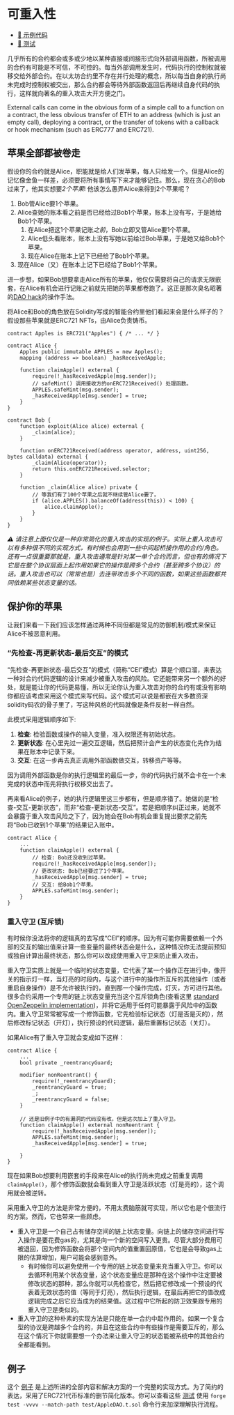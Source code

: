 # 可重入性

- [📜 示例代码](./AppleDAO.sol)
- [🐞 测试](../../test/AppleDAO.t.sol)

几乎所有的合约都会或多或少地以某种直接或间接形式向外部调用函数，所被调用的合约有可能是不可信，不可控的。每当外部调用发生时，代码执行的控制权就被移交给外部合约。在以太坊合约里不存在并行处理的概念，所以每当自身的执行尚未完成时控制权被交出，那么合约都会等待外部函数返回后再继续自身代码的执行，这样就向著名的重入攻击大开方便之门。

External calls can come in the obvious form of a simple call to a function on a contract, the less obvious transfer of ETH to an address (which is just an empty call), deploying a contract, or the transfer of tokens with a callback or hook mechanism (such as ERC777 and ERC721).

## 苹果全部都被卷走

假设你的合约就是Alice，职能就是给人们发苹果，每人只给发一个。但是Alice的记忆像金鱼一样差，必须要将所有事情写下来才能够记住。那么，现在贪心的Bob过来了，他其实想要*2个苹果*! 他该怎么愚弄Alice来得到2个苹果呢？

1. Bob管Alice要1个苹果。
2. Alice查她的账本看之前是否已经给过Bob1个苹果，账本上没有写，于是她给Bob1个苹果。
    1. 在Alice把这1个苹果记账*之前*，Bob立即又管Alice要1个苹果。
    2. Alice低头看账本，账本上没有写她以前给过Bob苹果，于是她又给Bob1个苹果。
    3. 现在Alice在账本上记下已经给了Bob1个苹果。
3. 现在Alice（又）在账本上记下已经给了Bob1个苹果。

进一步想，如果Bob想要拿走Alice所有的苹果，他仅仅需要将自己的请求无限嵌套，在Alice有机会进行记账之前就先把她的苹果都卷跑了。这正是那次臭名昭著的[DAO hack](https://www.immunebytes.com/blog/an-insight-into-the-dao-attack/)的操作手法。

将Alice和Bob的角色放在Solidity写成的智能合约里他们看起来会是什么样子的？假设那些苹果就是ERC721 NFTs，由Alice负责铸币。

```solidity
contract Apples is ERC721("Apples") { /* ... */ }

contract Alice {
    Apples public immutable APPLES = new Apples();
    mapping (address => boolean) _hasReceivedApple;

    function claimApple() external {
        require(!_hasReceivedApple[msg.sender]);
        // safeMint() 调用接收方的onERC721Received() 处理函数。
        APPLES.safeMint(msg.sender);
        _hasReceivedApple[msg.sender] = true;
    }
}

contract Bob {
    function exploit(Alice alice) external {
        _claim(alice);
    }

    function onERC721Received(address operator, address, uint256, bytes calldata) external {
        _claim(Alice(operator));
        return this.onERC721Received.selector;
    }

    function _claim(Alice alice) private {
        // 等我们有了100个苹果之后就不继续管Alice要了。
        if (alice.APPLES().balanceOf(address(this)) < 100) {
            alice.claimApple();
        }    
    }
}

```

*⚠️ 请注意上面仅仅是一种非常简化的重入攻击的实现的例子。实际上重入攻击可以有多种很不同的实现方式，有时候也会用到一些中间起桥接作用的合约/角色。还有一点很重要那就是，重入攻击通常是针对某一单个合约而言，但也有的情况下它是在整个协议层面上起作用如果它的操作是跨多个合约（甚至跨多个协议）的话。重入攻击也可以（常常也是）去连带攻击多个不同的函数，如果这些函数都共同依赖某些状态变量的话。*

## 保护你的苹果

让我们来看一下我们应该怎样通过两种不同但都是常见的防御机制/模式来保证Alice不被恶意利用。

### “先检查-再更新状态-最后交互”的模式
“先检查-再更新状态-最后交互”的模式（简称“CEI”模式）算是个顺口溜，来表达一种对合约代码逻辑的设计来减少被重入攻击的风险。它还能带来另一个额外的好处，就是能让你的代码更易懂，所以无论你认为重入攻击对你的合约有或没有影响你都应该考虑采用这个模式来写代码。这个模式可以说是都嵌在大多数资深solidity码农的骨子里了，写这种风格的代码就像是条件反射一样自然。

此模式采用逻辑顺序如下:

1. **检查**: 检验函数或操作的输入变量，准入权限还有初始状态。
2. **更新状态**: 在心里先过一遍交互逻辑，然后把预计会产生的状态变化先作为结果在账本中记录下来。
3. **交互**: 在这一步再去真正调用外部函数做交互，转移资产等等。

因为调用外部函数是你的执行逻辑里的最后一步，你的代码执行就不会卡在一个未完成的状态中而先将执行权移交出去了。

再来看Alice的例子，她的执行逻辑里这三步都有，但是顺序错了。她做的是“检查-交互-更新状态”，而非“检查-更新状态-交互”。若是把顺序纠正过来，她就不会暴露于重入攻击风险之下了，因为她会在Bob有机会重复提出要求之前先将“Bob已收到1个苹果”的结果记入账中。

```solidity
contract Alice {
    ...
    function claimApple() external {
        // 检查: Bob还没收到过苹果。
        require(!_hasReceivedApple[msg.sender]);
        // 更改状态: Bob已经要过了1个苹果。
        _hasReceivedApple[msg.sender] = true;
        // 交互: 给Bob1个苹果。
        APPLES.safeMint(msg.sender);
    }
}

```

### 重入守卫 (互斥锁)
有时候你没法将你的逻辑真的去写成“CEI”的顺序。因为有可能你需要依赖一个外部的交互的输出值来计算一些变量的最终状态会是什么，这种情况你无法提前预知或独自计算出最终状态，那么你可以改成使用重入守卫来防止重入攻击。

重入守卫实质上就是一个临时的状态变量，它代表了某一个操作正在进行中，像开关的指示灯一样，当灯亮的时段内，与这个进行中的操作所互斥的其他操作（或者重启自身操作）是不允许被执行的，直到那一个操作完成，灯灭，方可进行其他。很多合约采用一个专用的链上状态变量充当这个互斥锁角色(查看这里 [standard OpenZeppelin implementation](https://docs.openzeppelin.com/contracts/4.x/api/security#ReentrancyGuard))，并将它适用于任何可能暴露于风险中的函数内。重入守卫常常被写成一个修饰函数，它先检验标记状态（灯是否是灭的），然后修改标记状态（开灯），执行预设的代码逻辑，最后重置标记状态（关灯）。

如果Alice有了重入守卫就会变成如下这样：


```solidity
contract Alice {
    ...
    bool private _reentrancyGuard;

    modifier nonReentrant() {
        require(!_reentrancyGuard);
        _reentrancyGuard = true;
        _;
        _reentrancyGuard = false;
    }

    // 还是旧例子中的有漏洞的代码没有改，但是这次加上了重入守卫。
    function claimApple() external nonReentrant {
        require(!_hasReceivedApple[msg.sender]);
        APPLES.safeMint(msg.sender);
        _hasReceivedApple[msg.sender] = true;

    }
}
```

现在如果Bob想要利用嵌套的手段来在Alice的执行尚未完成之前重复调用 `claimApple()`，那个修饰函数就会看到重入守卫是活跃状态（灯是亮的），这个调用就会被逆转。

采用重入守卫的方法是非常方便的，不用太费脑筋就可实现，所以它也是个很流行的方案。然而，它也带来一些顾虑。

- 重入守卫是一个自己占有储存空间的链上状态变量。向链上的储存空间进行写入操作是要花费gas的，尤其是向一个新的空间写入更贵。尽管大部分费用可被退回，因为修饰函数会将那个空间内的值重置回原值，它也是会导致gas上限的估算增加，用户可能会感到意外。
    - 有时候你可以避免使用一个专用的链上状态变量来充当重入守卫。你可以去循环利用某个状态变量，这个状态变量应是那种在这个操作中注定要被修改状态的那种，那么你就可以先检查它，然后把它修改成一个预设的代表着无效状态的值（等同于灯亮），然后执行逻辑，在最后再把它的值改成逻辑完成之后它应当成为的结果值。这过程中它所起的防卫效果跟专用的重入守卫是类似的。
- 重入守卫的这种朴素的实现方法是只能在单一合约中起作用的。如果一个复合型的协议是跨越多个合约的，并且在这些合约中有些操作是需要互斥的，那么在这个情况下你就需要想一个办法来让重入守卫的状态能被系统中的其他合约全都能看到。

## 例子
这个 [例子](./AppleDAO.sol) 是上述所讲的全部内容和解决方案的一个完整的实现方式。为了简约的表达，采用了ERC721代币标准的删节简化版本。你可以查看这些 [测试](.../../test/AppleDAO.t.sol) 使用 `forge test -vvvv --match-path test/AppleDAO.t.sol` 命令行来加深理解执行流程。
